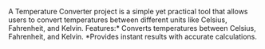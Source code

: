 A Temperature Converter project is a simple yet practical tool that allows users to convert temperatures between different units like Celsius, Fahrenheit, and Kelvin.
Features:* Converts temperatures between Celsius, Fahrenheit, and Kelvin.
*Provides instant results with accurate calculations.
